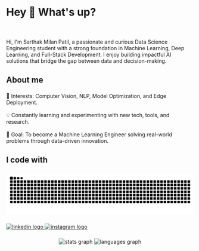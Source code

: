 <h1 align="left">Hey 👋 What's up?</h1>

###

<br clear="both">

<p align="left">Hi, I'm Sarthak Milan Patil, a passionate and curious Data Science Engineering student with a strong foundation in Machine Learning, Deep Learning, and Full-Stack Development. I enjoy building impactful AI solutions that bridge the gap between data and decision-making.</p>

###

<h2 align="left">About me</h2>

###

<p align="left">🧠 Interests: Computer Vision, NLP, Model Optimization, and Edge Deployment.<br><br>💡 Constantly learning and experimenting with new tech, tools, and research.<br><br>🎯 Goal: To become a Machine Learning Engineer solving real-world problems through data-driven innovation.</p>

###

<h2 align="left">I code with</h2>

###

<div align="left">
  <!-- your devicon logos (unchanged) -->
</div>

###

<!-- ✅ Dark/Light Snake Animation -->
<picture>
  <source media="(prefers-color-scheme: dark)" srcset="https://raw.githubusercontent.com/realsarthak/realsarthak/output/snake-dark.svg" />
  <source media="(prefers-color-scheme: light)" srcset="https://raw.githubusercontent.com/realsarthak/realsarthak/output/snake-light.svg" />
  <img alt="GitHub Contribution Snake" src="https://raw.githubusercontent.com/realsarthak/realsarthak/output/snake-light.svg" />
</picture>

###

<div align="left">
  <a href="https://linkedin.com/in/sarthak909" target="_blank">
    <img src="https://raw.githubusercontent.com/maurodesouza/profile-readme-generator/master/src/assets/icons/social/linkedin/default.svg" width="52" height="40" alt="linkedin logo"  />
  </a>
  <a href="https://instagram.com/thesarthakpatil" target="_blank">
    <img src="https://raw.githubusercontent.com/maurodesouza/profile-readme-generator/master/src/assets/icons/social/instagram/default.svg" width="52" height="40" alt="instagram logo"  />
  </a>
</div>

###

<div align="center">
  <img src="https://github-readme-stats.vercel.app/api?username=realsarthak&hide_title=false&hide_rank=false&show_icons=true&include_all_commits=true&count_private=true&disable_animations=false&theme=dracula&locale=en&hide_border=false&order=1" height="150" alt="stats graph"  />
  <img src="https://github-readme-stats.vercel.app/api/top-langs?username=realsarthak&locale=en&hide_title=false&layout=compact&card_width=320&langs_count=5&theme=dracula&hide_border=false&order=2" height="150" alt="languages graph"  />
</div>
